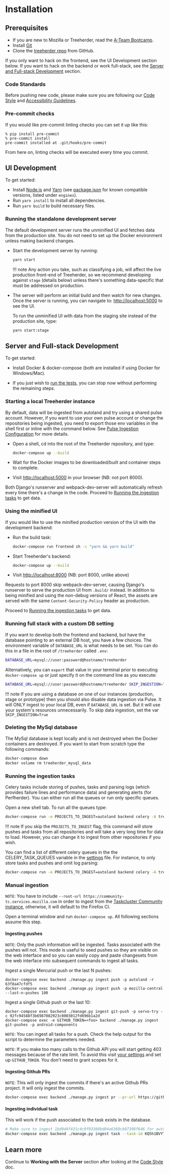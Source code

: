 # Installation

## Prerequisites

- If you are new to Mozilla or Treeherder, read the [A-Team Bootcamp].
- Install [Git]
- Clone the [treeherder repo] from GitHub.

If you only want to hack on the frontend, see the UI Development section below. If you want to hack on the backend or work full-stack, see the [Server and Full-stack Development](#server-and-full-stack-development) section.

### Code Standards

Before pushing new code, please make sure you are following our [Code Style](code_style.md#ui) and [Accessibility Guidelines](accessibility.md).

### Pre-commit checks

If you would like pre-commit linting checks you can set it up like this:

```console
% pip install pre-commit
% pre-commit install
pre-commit installed at .git/hooks/pre-commit
```

From here on, linting checks will be executed every time you commit.

## UI Development

To get started:

- Install [Node.js] and [Yarn] (see [package.json] for known compatible versions, listed under `engines`).
- Run `yarn install` to install all dependencies.
- Run `yarn build` to build necessary files.

### Running the standalone development server

The default development server runs the unminified UI and fetches data from the
production site. You do not need to set up the Docker environment unless making backend changes.

- Start the development server by running:

  ```bash
  yarn start
  ```

  <!-- prettier-ignore -->
  !!! note
      Any action you take, such as classifying a job, will affect the live production
      front-end of Treeherder, so we recommend developing against `stage` (details below)
      unless there's something data-specific that must be addressed on production.

- The server will perform an initial build and then watch for new changes. Once the server is running, you can navigate to: <http://localhost:5000> to see the UI.

  To run the unminified UI with data from the staging site instead of the production site, type:

  ```bash
  yarn start:stage
  ```

## Server and Full-stack Development

To get started:

- Install Docker & docker-compose (both are installed if using Docker for Windows/Mac).

- If you just wish to [run the tests](backend_tasks.md#running-the-tests),
  you can stop now without performing the remaining steps.

### Starting a local Treeherder instance

By default, data will be ingested from autoland and try using a shared pulse account. However, if you want to use your own pulse account or change the repositories being ingested, you need to
export those env variables in the shell first or inline with the command below. See [Pulse Ingestion Configuration](pulseload.md#pulse-ingestion-configuration) for more details.

- Open a shell, cd into the root of the Treeherder repository, and type:

  ```bash
  docker-compose up --build
  ```

- Wait for the Docker images to be downloaded/built and container steps to complete.

- Visit <http://localhost:5000> in your browser (NB: not port 8000).

Both Django's runserver and webpack-dev-server will automatically refresh every time there's a change in the code.
Proceed to [Running the ingestion tasks](#running-the-ingestion-tasks) to get data.

### Using the minified UI

If you would like to use the minified production version of the UI with the development backend:

- Run the build task:

  ```bash
  docker-compose run frontend sh -c "yarn && yarn build"
  ```

- Start Treeherder's backend:

  ```bash
  docker-compose up --build
  ```

- Visit <http://localhost:8000> (NB: port 8000, unlike above)

Requests to port 8000 skip webpack-dev-server, causing Django's runserver to serve the
production UI from `.build/` instead. In addition to being minified and using the
non-debug versions of React, the assets are served with the same `Content-Security-Policy`
header as production.

Proceed to [Running the ingestion tasks](#running-the-ingestion-tasks) to get data.

### Running full stack with a custom DB setting

If you want to develop both the frontend and backend, but have the database pointing to
an external DB host, you have a few choices. The environment variable of `DATABASE_URL`
is what needs to be set. You can do this in a file in the root of `/treeherder` called
`.env`:

```bash
DATABASE_URL=mysql://user:password@hostname/treeherder
```

Alternatively, you can `export` that value in your terminal prior to executing
`docker-compose up` or just specify it on the command line as you execute:

```bash
DATABASE_URL=mysql://user:password@hostname/treeherder SKIP_INGESTION=True docker-compose up
```

<!-- prettier-ignore -->
!!! note
    If you are using a database on one of our instances (production, stage or prototype) then
    you should also disable data ingestion via Pulse.  It will ONLY ingest to your local DB,
    even if `DATABASE_URL` is set.  But it will use your system's resources unnecessarily.
    To skip data ingestion, set the var `SKIP_INGESTION=True`

### Deleting the MySql database

The MySql database is kept locally and is not destroyed when the Docker containers are destroyed.
If you want to start from scratch type the following commands:

```bash
docker-compose down
docker volume rm treeherder_mysql_data
```

### Running the ingestion tasks

Celery tasks include storing of pushes, tasks and parsing logs (which provides failure lines and performance data) and generating alerts (for Perfherder). You can either run all the queues or run only specific queues.

Open a new shell tab. To run all the queues type:

```bash
docker-compose run -e PROJECTS_TO_INGEST=autoland backend celery -A treeherder worker --concurrency 1
```

<!-- prettier-ignore -->
!!! note
    If you skip the `PROJECTS_TO_INGEST` flag, this command will store pushes and tasks from all repositories and will take a very long time for data to load. However, you can change it to ingest from other repositories if you wish.

You can find a list of different celery queues in the the CELERY_TASK_QUEUES variable in the [settings] file. For instance, to
only store tasks and pushes and omit log parsing:

```bash
docker-compose run -e PROJECTS_TO_INGEST=autoland backend celery -A treeherder worker -Q store_pulse_tasks,store_pulse_pushes --concurrency 1
```

### Manual ingestion

`NOTE`: You have to include `--root-url https://community-tc.services.mozilla.com` in order to ingest from the [Taskcluster Community instance](https://community-tc.services.mozilla.com), otherwise, it will default to the Firefox CI.

Open a terminal window and run `docker-compose up`. All following sections assume this step.

#### Ingesting pushes

`NOTE`: Only the push information will be ingested. Tasks
associated with the pushes will not. This mode is useful to seed pushes so
they are visible on the web interface and so you can easily copy and paste
changesets from the web interface into subsequent commands to ingest all tasks.

Ingest a single Mercurial push or the last N pushes:

```console
docker-compose exec backend ./manage.py ingest push -p autoland -r 63f8a47cfdf5
docker-compose exec backend ./manage.py ingest push -p mozilla-central --last-n-pushes 100
```

Ingest a single Github push or the last 10:

```console
docker-compose exec backend ./manage.py ingest git-push -p servo-try -c 92fc94588f3b6987082923c0003012fd696b1a2d
docker-compose exec -e GITHUB_TOKEN=<foo> backend ./manage.py ingest git-pushes -p android-components
```

`NOTE`: You can ingest all tasks for a push. Check the help output for the script to determine the
parameters needed.

`NOTE`: If you make too many calls to the Github API you will start getting 403 messages because of the rate limit.
To avoid this visit [your settings](https://github.com/settings/tokens) and set up `GITHUB_TOKEN`. You don't need
to grant scopes for it.

#### Ingesting Github PRs

`NOTE`: This will only ingest the commits if there's an active Github PRs project. It will only ingest the commits.

```bash
docker-compose exec backend ./manage.py ingest pr --pr-url https://github.com/mozilla-mobile/android-components/pull/4821
```

#### Ingesting individual task

This will work if the push associated to the task exists in the database.

```bash
# Make sure to ingest 1bd9d4f431c4c9f93388bd04a6368cb07398f646 for autoland first
docker-compose exec backend ./manage.py ingest task --task-id KQ5h1BVYTBy_XT21wFpLog
```

## Learn more

Continue to **Working with the Server** section after looking at the [Code Style](code_style.md) doc.

[a-team bootcamp]: https://ateam-bootcamp.readthedocs.io
[git]: https://git-scm.com
[treeherder repo]: https://github.com/mozilla/treeherder
[node.js]: https://nodejs.org/en/download/current/
[yarn]: https://yarnpkg.com/en/docs/install
[package.json]: https://github.com/mozilla/treeherder/blob/master/package.json
[settings]: https://github.com/mozilla/treeherder/blob/master/treeherder/config/settings.py#L318
